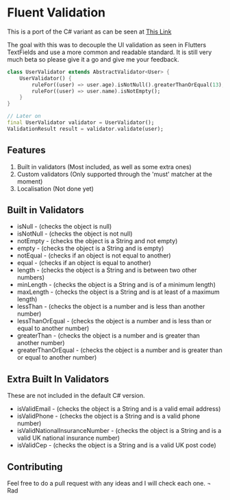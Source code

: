 # Fluent Validation
This is a port of the C# variant as can be seen at [This Link](https://fluentvalidation.net/)

The goal with this was to decouple the UI validation as seen in Flutters TextFields and use a more common and readable standard. It is still very much beta so please give it a go and give me your feedback.

```dart
class UserValidator extends AbstractValidator<User> {
	UserValidator() {
		ruleFor((user) => user.age).isNotNull().greaterThanOrEqual(13);
		ruleFor((user) => user.name).isNotEmpty();
	}
}

// Later on
final UserValidator validator = UserValidator();
ValidationResult result = validator.validate(user);
```

## Features
1) Built in validators (Most included, as well as some extra ones)
2) Custom validators (Only supported through the 'must' matcher at the moment)
3) Localisation (Not done yet)

## Built in Validators
* isNull - (checks the object is null)
* isNotNull - (checks the object is not null)
* notEmpty - (checks the object is a String and not empty)
* empty - (checks the object is a String and is empty)
* notEqual - (checks if an object is not equal to another)
* equal - (checks if an object is equal to another)
* length - (checks the object is a String and is between two other numbers)
* minLength - (checks the object is a String and is of a minimum length)
* maxLength - (checks the object is a String and is at least of a maximum length)
* lessThan - (checks the object is a number and is less than another number)
* lessThanOrEqual - (checks the object is a number and is less than or equal to another number)
* greaterThan - (checks the object is a number and is greater than another number)
* greaterThanOrEqual - (checks the object is a number and is greater than or equal to another number)

## Extra Built In Validators
These are not included in the default C# version.  
* isValidEmail - (checks the object is a String and is a valid email address)
* isValidPhone - (checks the object is a String and is a valid phone number)
* isValidNationalInsuranceNumber - (checks the object is a String and is a valid UK national insurance number)
* isValidCep - (checks the object is a String and is a valid UK post code)

## Contributing
Feel free to do a pull request with any ideas and I will check each one.
¬ Rad